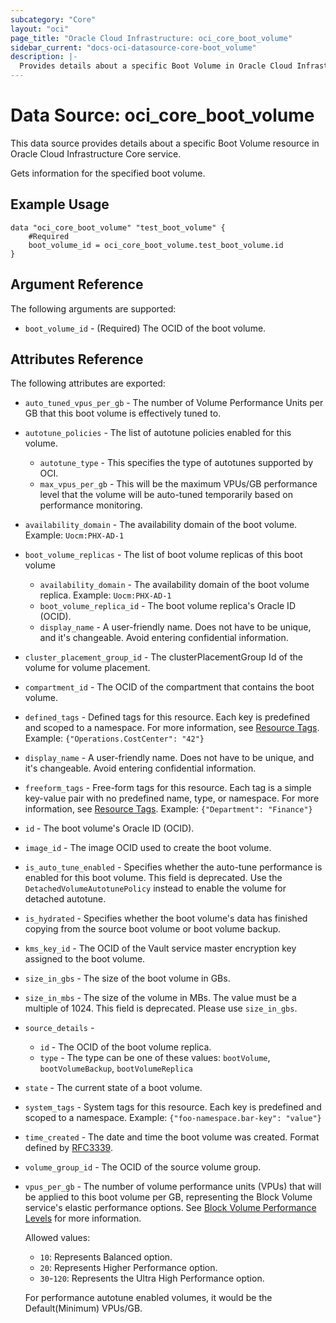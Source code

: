 ```yaml
---
subcategory: "Core"
layout: "oci"
page_title: "Oracle Cloud Infrastructure: oci_core_boot_volume"
sidebar_current: "docs-oci-datasource-core-boot_volume"
description: |-
  Provides details about a specific Boot Volume in Oracle Cloud Infrastructure Core service
---
```


# Data Source: oci_core_boot_volume
This data source provides details about a specific Boot Volume resource in Oracle Cloud Infrastructure Core service.

Gets information for the specified boot volume.

## Example Usage

```hcl
data "oci_core_boot_volume" "test_boot_volume" {
	#Required
	boot_volume_id = oci_core_boot_volume.test_boot_volume.id
}
```

## Argument Reference

The following arguments are supported:

* `boot_volume_id` - (Required) The OCID of the boot volume.


## Attributes Reference

The following attributes are exported:

* `auto_tuned_vpus_per_gb` - The number of Volume Performance Units per GB that this boot volume is effectively tuned to. 
* `autotune_policies` - The list of autotune policies enabled for this volume.
	* `autotune_type` - This specifies the type of autotunes supported by OCI.
	* `max_vpus_per_gb` - This will be the maximum VPUs/GB performance level that the volume will be auto-tuned temporarily based on performance monitoring. 
* `availability_domain` - The availability domain of the boot volume.  Example: `Uocm:PHX-AD-1` 
* `boot_volume_replicas` - The list of boot volume replicas of this boot volume
	* `availability_domain` - The availability domain of the boot volume replica.  Example: `Uocm:PHX-AD-1` 
	* `boot_volume_replica_id` - The boot volume replica's Oracle ID (OCID).
	* `display_name` - A user-friendly name. Does not have to be unique, and it's changeable. Avoid entering confidential information. 
* `cluster_placement_group_id` - The clusterPlacementGroup Id of the volume for volume placement.
* `compartment_id` - The OCID of the compartment that contains the boot volume.
* `defined_tags` - Defined tags for this resource. Each key is predefined and scoped to a namespace. For more information, see [Resource Tags](https://docs.cloud.oracle.com/iaas/Content/General/Concepts/resourcetags.htm).  Example: `{"Operations.CostCenter": "42"}` 
* `display_name` - A user-friendly name. Does not have to be unique, and it's changeable. Avoid entering confidential information. 
* `freeform_tags` - Free-form tags for this resource. Each tag is a simple key-value pair with no predefined name, type, or namespace. For more information, see [Resource Tags](https://docs.cloud.oracle.com/iaas/Content/General/Concepts/resourcetags.htm).  Example: `{"Department": "Finance"}` 
* `id` - The boot volume's Oracle ID (OCID).
* `image_id` - The image OCID used to create the boot volume.
* `is_auto_tune_enabled` - Specifies whether the auto-tune performance is enabled for this boot volume. This field is deprecated. Use the `DetachedVolumeAutotunePolicy` instead to enable the volume for detached autotune. 
* `is_hydrated` - Specifies whether the boot volume's data has finished copying from the source boot volume or boot volume backup. 
* `kms_key_id` - The OCID of the Vault service master encryption key assigned to the boot volume.
* `size_in_gbs` - The size of the boot volume in GBs.
* `size_in_mbs` - The size of the volume in MBs. The value must be a multiple of 1024. This field is deprecated. Please use `size_in_gbs`. 
* `source_details` - 
	* `id` - The OCID of the boot volume replica.
	* `type` - The type can be one of these values: `bootVolume`, `bootVolumeBackup`, `bootVolumeReplica`
* `state` - The current state of a boot volume.
* `system_tags` - System tags for this resource. Each key is predefined and scoped to a namespace. Example: `{"foo-namespace.bar-key": "value"}` 
* `time_created` - The date and time the boot volume was created. Format defined by [RFC3339](https://tools.ietf.org/html/rfc3339). 
* `volume_group_id` - The OCID of the source volume group.
* `vpus_per_gb` - The number of volume performance units (VPUs) that will be applied to this boot volume per GB, representing the Block Volume service's elastic performance options. See [Block Volume Performance Levels](https://docs.cloud.oracle.com/iaas/Content/Block/Concepts/blockvolumeperformance.htm#perf_levels) for more information.

	Allowed values:
	* `10`: Represents Balanced option.
	* `20`: Represents Higher Performance option.
	* `30`-`120`: Represents the Ultra High Performance option.

	For performance autotune enabled volumes, it would be the Default(Minimum) VPUs/GB. 

